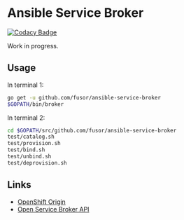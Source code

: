 # Ansible Service Broker

[![Codacy Badge](https://api.codacy.com/project/badge/Grade/9b0f6bca11c040d2ad7894d97353cd37)](https://www.codacy.com/app/eriknelson/ansible-service-broker?utm_source=github.com&utm_medium=referral&utm_content=fusor/ansible-service-broker&utm_campaign=badger)

Work in progress.

## Usage

In terminal 1:

```bash
go get -u github.com/fusor/ansible-service-broker
$GOPATH/bin/broker
```

In terminal 2:

```bash
cd $GOPATH/src/github.com/fusor/ansible-service-broker
test/catalog.sh
test/provision.sh
test/bind.sh
test/unbind.sh
test/deprovision.sh
```

## Links

- [OpenShift Origin](https://github.com/openshift/origin)
- [Open Service Broker API](https://github.com/openservicebrokerapi/servicebroker)

